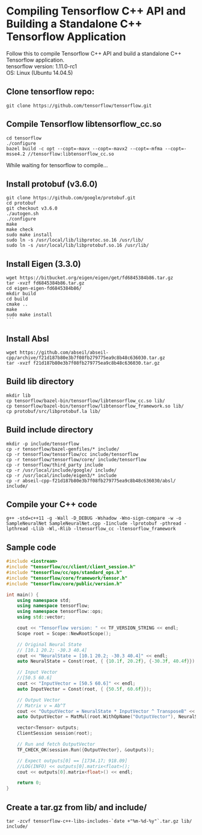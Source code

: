 # Compiling Tensorflow C++ API and Building a Standalone C++ Tensorflow Application
Follow this to compile Tensorflow C++ API and build a standalone C++ Tensorflow application.
<br>tensorflow  version: 1.11.0-rc1
<br>OS: Linux (Ubuntu 14.04.5)

## Clone tensorflow repo:
```console
git clone https://github.com/tensorflow/tensorflow.git
```
## Compile Tensorflow libtensorflow_cc.so
```console
cd tensorflow
./configure
bazel build -c opt --copt=-mavx --copt=-mavx2 --copt=-mfma --copt=-msse4.2 //tensorflow:libtensorflow_cc.so
```
While waiting for tensorflow to compile...

## Install protobuf (v3.6.0)
```console
git clone https://github.com/google/protobuf.git
cd protobuf
git checkout v3.6.0
./autogen.sh
./configure
make
make check
sudo make install
sudo ln -s /usr/local/lib/libprotoc.so.16 /usr/lib/
sudo ln -s /usr/local/lib/libprotobuf.so.16 /usr/lib/
```
## Install Eigen (3.3.0)
```console
wget https://bitbucket.org/eigen/eigen/get/fd6845384b86.tar.gz
tar -xvzf fd6845384b86.tar.gz
cd eigen-eigen-fd6845384b86/
mkdir build
cd build
cmake ..
make
sudo make install                                                                                           ```
```
## Install Absl 
```console
wget https://github.com/abseil/abseil-cpp/archive/f21d187b80e3b7f08fb279775ea9c8b48c636030.tar.gz
tar -xvzf f21d187b80e3b7f08fb279775ea9c8b48c636030.tar.gz
```
## Build lib directory
```console
mkdir lib
cp tensorflow/bazel-bin/tensorflow/libtensorflow_cc.so lib/
cp tensorflow/bazel-bin/tensorflow/libtensorflow_framework.so lib/
cp protobuf/src/libprotobuf.la lib/
```
## Build include directory
```console
mkdir -p include/tensorflow
cp -r tensorflow/bazel-genfiles/* include/
cp -r tensorflow/tensorflow/cc include/tensorflow
cp -r tensorflow/tensorflow/core/ include/tensorflow
cp -r tensorflow/third_party include
cp -r /usr/local/include/google/ include/
cp -r /usr/local/include/eigen3/* include
cp -r abseil-cpp-f21d187b80e3b7f08fb279775ea9c8b48c636030/absl/ include/
```
## Compile your C++ code 
```console
g++ -std=c++11 -g -Wall -D_DEBUG -Wshadow -Wno-sign-compare -w -o SampleNeuralNet SampleNeuralNet.cpp -Iinclude -lprotobuf -pthread -lpthread -Llib -Wl,-Rlib -ltensorflow_cc -ltensorflow_framework
```
## Sample code
```cpp
#include <iostream>
#include "tensorflow/cc/client/client_session.h"
#include "tensorflow/cc/ops/standard_ops.h"
#include "tensorflow/core/framework/tensor.h"
#include "tensorflow/core/public/version.h"

int main() {
    using namespace std;
    using namespace tensorflow;
    using namespace tensorflow::ops;
    using std::vector;

    cout << "Tensorflow version: " << TF_VERSION_STRING << endl;
    Scope root = Scope::NewRootScope();

    // Original Neural State
    // [10.1 20.2; -30.3 40.4]
    cout << "NeuralState = [10.1 20.2; -30.3 40.4]" << endl;
    auto NeuralState = Const(root, { {10.1f, 20.2f}, {-30.3f, 40.4f}});

    // Input Vector
    //[50.5 60.6]
    cout << "InputVector = [50.5 60.6]" << endl;
    auto InputVector = Const(root, { {50.5f, 60.6f}});

    // Output Vector
    // Matrix v = Ab^T
    cout << "OutputVector = NeuralState * InputVector ^ TransposeB" << endl;
    auto OutputVector = MatMul(root.WithOpName("OutputVector"), NeuralState, InputVector, MatMul::TransposeB(true));

    vector<Tensor> outputs;
    ClientSession session(root);

    // Run and fetch OutputVector
    TF_CHECK_OK(session.Run({OutputVector}, &outputs));

    // Expect outputs[0] == [1734.17; 918.09]
    //LOG(INFO) << outputs[0].matrix<float>();
    cout << outputs[0].matrix<float>() << endl;

    return 0;
}
```
## Create a tar.gz from lib/ and include/
```console
tar -zcvf tensorflow-c++-libs-includes-`date +"%m-%d-%y"`.tar.gz lib/ include/
```

